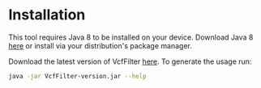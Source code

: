#  Installation
This tool requires Java 8 to be installed on your device. Download Java 8 
[here](http://www.oracle.com/technetwork/java/javase/downloads/jre8-downloads-2133155.html) 
or install via your distribution's package manager.

Download the latest version of VcfFilter [here](https://github.com/biopet/VcfFilter/releases/).
To generate the usage run:
```bash
java -jar VcfFilter-version.jar --help
```